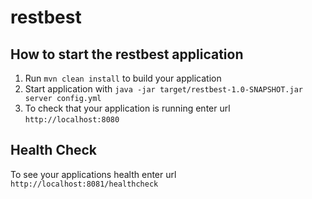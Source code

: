 # restbest

How to start the restbest application
---

1. Run `mvn clean install` to build your application
1. Start application with `java -jar target/restbest-1.0-SNAPSHOT.jar server config.yml`
1. To check that your application is running enter url `http://localhost:8080`

Health Check
---

To see your applications health enter url `http://localhost:8081/healthcheck`
